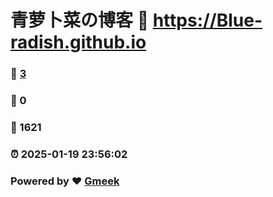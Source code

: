 # 青萝卜菜の博客 :link: https://Blue-radish.github.io 
### :page_facing_up: [3](https://Blue-radish.github.io/tag.html) 
### :speech_balloon: 0 
### :hibiscus: 1621 
### :alarm_clock: 2025-01-19 23:56:02 
### Powered by :heart: [Gmeek](https://github.com/Meekdai/Gmeek)
